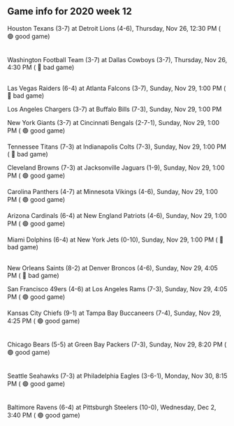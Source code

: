 ## Game info for 2020 week 12
Houston Texans (3-7) at Detroit Lions (4-6), Thursday, Nov 26, 12:30 PM (	:green_circle: good game)

<br/>Washington Football Team (3-7) at Dallas Cowboys (3-7), Thursday, Nov 26, 4:30 PM (	:red_circle: bad game)

<br/>Las Vegas Raiders (6-4) at Atlanta Falcons (3-7), Sunday, Nov 29, 1:00 PM (	:red_circle: bad game)

Los Angeles Chargers (3-7) at Buffalo Bills (7-3), Sunday, Nov 29, 1:00 PM

New York Giants (3-7) at Cincinnati Bengals (2-7-1), Sunday, Nov 29, 1:00 PM (	:green_circle: good game)

Tennessee Titans (7-3) at Indianapolis Colts (7-3), Sunday, Nov 29, 1:00 PM (	:red_circle: bad game)

Cleveland Browns (7-3) at Jacksonville Jaguars (1-9), Sunday, Nov 29, 1:00 PM (	:green_circle: good game)

Carolina Panthers (4-7) at Minnesota Vikings (4-6), Sunday, Nov 29, 1:00 PM (	:green_circle: good game)

Arizona Cardinals (6-4) at New England Patriots (4-6), Sunday, Nov 29, 1:00 PM (	:green_circle: good game)

Miami Dolphins (6-4) at New York Jets (0-10), Sunday, Nov 29, 1:00 PM (	:red_circle: bad game)

<br/>New Orleans Saints (8-2) at Denver Broncos (4-6), Sunday, Nov 29, 4:05 PM (	:red_circle: bad game)

San Francisco 49ers (4-6) at Los Angeles Rams (7-3), Sunday, Nov 29, 4:05 PM (	:green_circle: good game)

Kansas City Chiefs (9-1) at Tampa Bay Buccaneers (7-4), Sunday, Nov 29, 4:25 PM (	:green_circle: good game)

<br/>Chicago Bears (5-5) at Green Bay Packers (7-3), Sunday, Nov 29, 8:20 PM (	:green_circle: good game)

<br/>Seattle Seahawks (7-3) at Philadelphia Eagles (3-6-1), Monday, Nov 30, 8:15 PM (	:green_circle: good game)

<br/>Baltimore Ravens (6-4) at Pittsburgh Steelers (10-0), Wednesday, Dec 2, 3:40 PM (	:green_circle: good game)

